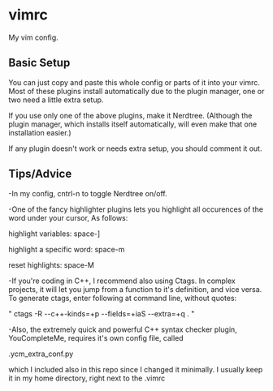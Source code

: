 vimrc
=====

My vim config.


Basic Setup
-----------

You can just copy and paste this whole config or parts of it into your vimrc. Most of these plugins install automatically due to the plugin manager, one or two need a little extra setup.

If you use only one of the above plugins, make it Nerdtree. (Although the plugin manager, which installs itself automatically, will even make that one installation easier.)

If any plugin doesn't work or needs extra setup, you should comment it out.

Tips/Advice
-----------

-In my config, cntrl-n to toggle Nerdtree on/off.

-One of the fancy highlighter plugins lets you highlight all occurences of the word under your cursor, As follows: 

highlight variables: space-]

highlight a specific word: space-m

reset highlights: space-M

-If you're coding in C++, I recommend also using Ctags. In complex projects, it will let you jump from a function to it's definition, and vice versa.
To generate ctags, enter following at command line, without quotes:

" ctags -R --c++-kinds=+p --fields=+iaS --extra=+q . "

-Also, the extremely quick and powerful C++ syntax checker plugin, YouCompleteMe, requires it's own config file, called 

.ycm_extra_conf.py

which I included also in this repo since I changed it minimally. I usually keep it in my home directory, right next to the .vimrc




